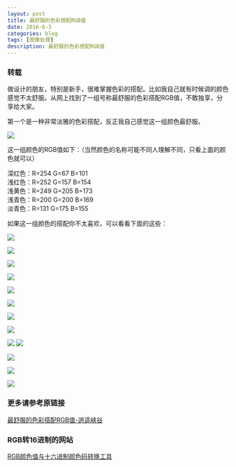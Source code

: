 ```yaml
---
layout: post
title: 最舒服的色彩搭配RGB值
date: 2016-6-3
categories: blog
tags: [图像处理]
description: 最舒服的色彩搭配RGB值
---
```


### 转载 

做设计的朋友，特别是新手，很难掌握色彩的搭配。比如我自己就有时候调的颜色感觉不太舒服。从网上找到了一组号称最舒服的色彩搭配RGB值，不敢独享，分享给大家。

第一个是一种非常淡雅的色彩搭配，反正我自己感觉这一组颜色最舒服。

![](http://f.icoa.cn/pic/color/color-a-512.png)

这一组颜色的RGB值如下：（当然颜色的名称可能不同人理解不同，只看上面的颜色就可以）

深红色：R=254 G=67 B=101        
浅红色：R=252 G=157 B=154          
浅黄色：R=249 G=205 B=173          
浅青色：R=200 G=200 B=169       
淡青色：R=131 G=175 B=155            

如果这一组颜色的搭配你不太喜欢，可以看看下面的这些：

![](http://f.icoa.cn/pic/color/color-design-01.jpg)

![](http://f.icoa.cn/pic/color/color-design-02.jpg)

![](http://f.icoa.cn/pic/color/color-design-03.jpg)

![](http://f.icoa.cn/pic/color/color-design-04.jpg)

![](http://f.icoa.cn/pic/color/color-design-05.jpg)

![](http://f.icoa.cn/pic/color/color-design-06.jpg)

![](http://f.icoa.cn/pic/color/color-design-07.jpg)

![](http://f.icoa.cn/pic/color/color-design-08.jpg)

![](http://f.icoa.cn/pic/color/color-design-09.jpg)
![](http://f.icoa.cn/pic/color/color-design-10.jpg)

![](http://f.icoa.cn/pic/color/color-design-11.jpg)

![](http://f.icoa.cn/pic/color/color-design-12.jpg)

![](http://f.icoa.cn/pic/color/color-design-13.jpg)


### 更多请参考原链接

[最舒服的色彩搭配RGB值-逍遥峡谷](http://www.icoa.cn/a/512.html)

### RGB转16进制的网站  

[RGB颜色值与十六进制颜色码转换工具](http://www.sioe.cn/yingyong/yanse-rgb-16/)